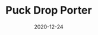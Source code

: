 ---
title: "Puck Drop Porter"
draft: false
date: 2020-12-24
summary: "A dark, malty American style porter that is the base for many of our flavored beers."
favicon: 'images/favicon.ico'
label: 
OG: 1.062
FG: 1.012
SRM: 'srm38'
IBUS: '47'
kegged: false
weight: 1
---